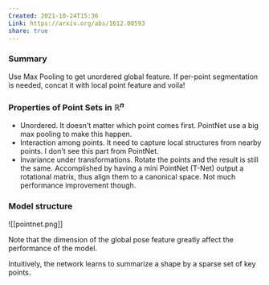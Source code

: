 ```yaml
---
Created: 2021-10-24T15:36
Link: https://arxiv.org/abs/1612.00593
share: true
---
```

### Summary

Use Max Pooling to get unordered global feature. If per-point segmentation is needed, concat it with local point feature and voila!

### Properties of Point Sets in $\mathbb{R}^n$﻿

- Unordered. It doesn't matter which point comes first. PointNet use a big max pooling to make this happen.
- Interaction among points. It need to capture local structures from nearby points. I don't see this part from PointNet.
- Invariance under transformations. Rotate the points and the result is still the same. Accomplished by having a mini PointNet (T-Net) output a rotational matrix, thus align them to a canonical space. Not much performance improvement though.

### Model structure

![[pointnet.png]]

Note that the dimension of the global pose feature greatly affect the performance of the model.

Intuitively, the network learns to summarize a shape by a sparse set of key points.